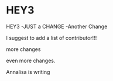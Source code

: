 # HEY3
 HEY3
-JUST a CHANGE
-Another Change



I suggest to add a list of contributor!!!


more changes

even more changes.

Annalisa is writing
